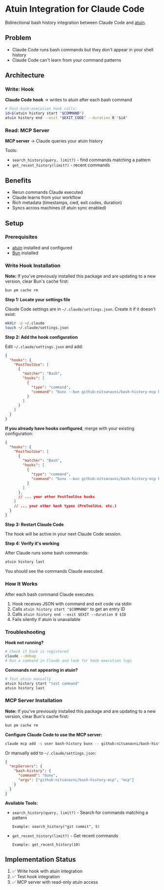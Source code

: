 # Atuin Integration for Claude Code

Bidirectional bash history integration between Claude Code and [atuin](https://github.com/atuinsh/atuin).

## Problem
- Claude Code runs bash commands but they don't appear in your shell history
- Claude Code can't learn from your command patterns

## Architecture

### Write: Hook
**Claude Code hook** → writes to atuin after each bash command

```bash
# Post-bash-execution hook calls:
id=$(atuin history start "$COMMAND")
atuin history end --exit "$EXIT_CODE" --duration 0 "$id"
```

### Read: MCP Server
**MCP server** → Claude queries your atuin history

Tools:
- `search_history(query, limit?)` - find commands matching a pattern
- `get_recent_history(limit?)` - recent commands

## Benefits
- Rerun commands Claude executed
- Claude learns from your workflow
- Rich metadata (timestamps, cwd, exit codes, duration)
- Syncs across machines (if atuin sync enabled)

## Setup

### Prerequisites
- [atuin](https://github.com/atuinsh/atuin) installed and configured
- [Bun](https://bun.sh) installed

### Write Hook Installation

**Note:** If you've previously installed this package and are updating to a new version, clear Bun's cache first:
```bash
bun pm cache rm
```

**Step 1: Locate your settings file**

Claude Code settings are in `~/.claude/settings.json`. Create it if it doesn't exist:

```bash
mkdir -p ~/.claude
touch ~/.claude/settings.json
```

**Step 2: Add the hook configuration**

Edit `~/.claude/settings.json` and add:

```json
{
  "hooks": {
    "PostToolUse": [
      {
        "matcher": "Bash",
        "hooks": [
          {
            "type": "command",
            "command": "bunx --bun github:nitsanavni/bash-history-mcp hook"
          }
        ]
      }
    ]
  }
}
```

**If you already have hooks configured**, merge with your existing configuration:

```json
{
  "hooks": {
    "PostToolUse": [
      {
        "matcher": "Bash",
        "hooks": [
          {
            "type": "command",
            "command": "bunx --bun github:nitsanavni/bash-history-mcp hook"
          }
        ]
      },
      // ... your other PostToolUse hooks
    ]
    // ... your other hook types (PreToolUse, etc.)
  }
}
```

**Step 3: Restart Claude Code**

The hook will be active in your next Claude Code session.

**Step 4: Verify it's working**

After Claude runs some bash commands:

```bash
atuin history last
```

You should see the commands Claude executed.

### How It Works

After each bash command Claude executes:
1. Hook receives JSON with command and exit code via stdin
2. Calls `atuin history start "$COMMAND"` to get an entry ID
3. Calls `atuin history end --exit $EXIT --duration 0 $ID`
4. Fails silently if atuin is unavailable

### Troubleshooting

**Hook not running?**
```bash
# Check if hook is registered
claude --debug
# Run a command in Claude and look for hook execution logs
```

**Commands not appearing in atuin?**
```bash
# Test atuin manually
atuin history start "test command"
atuin history last
```

### MCP Server Installation

**Note:** If you've previously installed this package and are updating to a new version, clear Bun's cache first:
```bash
bun pm cache rm
```

**Configure Claude Code to use the MCP server:**

```bash
claude mcp add -s user bash-history bunx -- github:nitsanavni/bash-history-mcp mcp
```

Or manually add to `~/.claude/settings.json`:

```json
{
  "mcpServers": {
    "bash-history": {
      "command": "bunx",
      "args": ["github:nitsanavni/bash-history-mcp", "mcp"]
    }
  }
}
```

**Available Tools:**

- `search_history(query, limit?)` - Search for commands matching a pattern
  ```
  Example: search_history("git commit", 5)
  ```

- `get_recent_history(limit?)` - Get recent commands
  ```
  Example: get_recent_history(10)
  ```

## Implementation Status
1. ✅ Write hook with atuin integration
2. ✅ Test hook integration
3. ✅ MCP server with read-only atuin access
